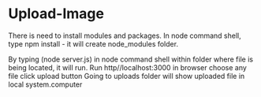 # Upload-Image
There is need to install modules and packages.
In node command shell, type npm install - it will create node_modules folder.

By typing (node server.js) in node command shell within folder where file is being located, it will run.
Run http//localhost:3000 in browser
choose any file 
click upload button
Going to uploads folder will show uploaded file in local system.computer 

